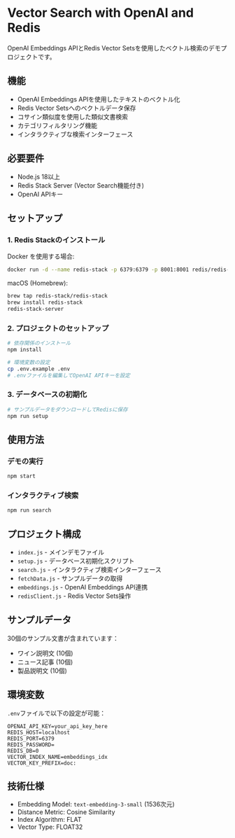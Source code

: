 # Vector Search with OpenAI and Redis

OpenAI Embeddings APIとRedis Vector Setsを使用したベクトル検索のデモプロジェクトです。

## 機能

- OpenAI Embeddings APIを使用したテキストのベクトル化
- Redis Vector Setsへのベクトルデータ保存
- コサイン類似度を使用した類似文書検索
- カテゴリフィルタリング機能
- インタラクティブな検索インターフェース

## 必要要件

- Node.js 18以上
- Redis Stack Server (Vector Search機能付き)
- OpenAI APIキー

## セットアップ

### 1. Redis Stackのインストール

Docker を使用する場合:
```bash
docker run -d --name redis-stack -p 6379:6379 -p 8001:8001 redis/redis-stack:latest
```

macOS (Homebrew):
```bash
brew tap redis-stack/redis-stack
brew install redis-stack
redis-stack-server
```

### 2. プロジェクトのセットアップ

```bash
# 依存関係のインストール
npm install

# 環境変数の設定
cp .env.example .env
# .envファイルを編集してOpenAI APIキーを設定
```

### 3. データベースの初期化

```bash
# サンプルデータをダウンロードしてRedisに保存
npm run setup
```

## 使用方法

### デモの実行
```bash
npm start
```

### インタラクティブ検索
```bash
npm run search
```

## プロジェクト構成

- `index.js` - メインデモファイル
- `setup.js` - データベース初期化スクリプト
- `search.js` - インタラクティブ検索インターフェース
- `fetchData.js` - サンプルデータの取得
- `embeddings.js` - OpenAI Embeddings API連携
- `redisClient.js` - Redis Vector Sets操作

## サンプルデータ

30個のサンプル文書が含まれています：
- ワイン説明文 (10個)
- ニュース記事 (10個)
- 製品説明文 (10個)

## 環境変数

`.env`ファイルで以下の設定が可能：

```
OPENAI_API_KEY=your_api_key_here
REDIS_HOST=localhost
REDIS_PORT=6379
REDIS_PASSWORD=
REDIS_DB=0
VECTOR_INDEX_NAME=embeddings_idx
VECTOR_KEY_PREFIX=doc:
```

## 技術仕様

- Embedding Model: `text-embedding-3-small` (1536次元)
- Distance Metric: Cosine Similarity
- Index Algorithm: FLAT
- Vector Type: FLOAT32